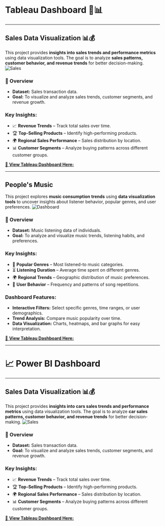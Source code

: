 # Tableau Dashboard 🎵📊

---
## Sales Data Visualization 📊💰

This project provides **insights into sales trends and performance metrics** using data visualization tools. 
The goal is to analyze **sales patterns, customer behavior, and revenue trends** for better decision-making.
![Sales](https://drive.google.com/uc?export=view&id=1POfIR2iS1kSMI3DqUXUFwcpB4pk5l_sM)

### 📌 Overview  
- **Dataset:** Sales transaction data.  
- **Goal:** To visualize and analyze sales trends, customer segments, and revenue growth.
 
### **Key Insights:**  
- 📈 **Revenue Trends** – Track total sales over time.  
- 🏆 **Top-Selling Products** – Identify high-performing products.  
- 🌍 **Regional Sales Performance** – Sales distribution by location.  
- 📊 **Customer Segments** – Analyze buying patterns across different customer groups.  

[🔗 **View Tableau Dashboard Here:**](https://public.tableau.com/app/profile/rayal.khatri/viz/Sales_17379079108680/SalesDashboard?publish=yes)

---

## People's Music 
This project explores **music consumption trends** using **data visualization tools** to uncover insights about listener behavior, popular genres, and user preferences.
![Dashboard](https://drive.google.com/uc?export=view&id=1S7IH1ngxfe3BD_kS8lqs7iIxITjPPumI)

### 📌 Overview  
- **Dataset:** Music listening data of individuals.  
- **Goal:** To analyze and visualize music trends, listening habits, and preferences.  

### **Key Insights:**  
- 🎼 **Popular Genres** – Most listened-to music categories.  
- ⏳ **Listening Duration** – Average time spent on different genres.  
- 🌍 **Regional Trends** – Geographic distribution of music preferences.  
- 🔄 **User Behavior** – Frequency and patterns of song repetitions.  

### **Dashboard Features:**  
- **Interactive Filters:** Select specific genres, time ranges, or user demographics.  
- **Trend Analysis:** Compare music popularity over time.  
- **Data Visualization:** Charts, heatmaps, and bar graphs for easy interpretation.  

[🔗 **View Tableau Dashboard Here:**](https://public.tableau.com/app/profile/rayal.khatri/viz/Music_17345235869430/PeoplesMusic) 

---

# 📈 Power BI Dashboard  

---
## Sales Data Visualization 📊💰

This project provides **insights into cars sales trends and performance metrics** using data visualization tools. 
The goal is to analyze **car sales patterns, customer behavior, and revenue trends** for better decision-making.
![Sales](https://drive.google.com/uc?export=view&id=1sT-HRq7V6o07mGxGAxZj9uWzDSKp_Rmf)


### 📌 Overview  
- **Dataset:** Sales transaction data.  
- **Goal:** To visualize and analyze sales trends, customer segments, and revenue growth.
 
### **Key Insights:**  
- 📈 **Revenue Trends** – Track total sales over time.  
- 🏆 **Top-Selling Products** – Identify high-performing products.  
- 🌍 **Regional Sales Performance** – Sales distribution by location.  
- 📊 **Customer Segments** – Analyze buying patterns across different customer groups.  

[🔗 **View Tableau Dashboard Here:**](https://github.com/Rayal-Khatri/Data_Visualization/tree/main/PowerBI/CarSale)
